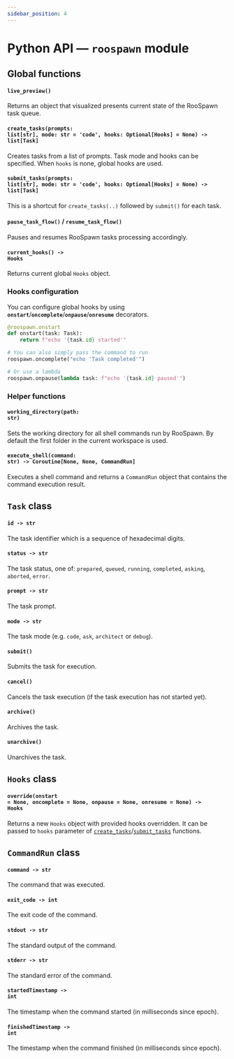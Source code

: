 ```yaml
---
sidebar_position: 4
---
```


# Python API — `roospawn` module

## Global functions

#### <code><b>live_preview</b>()</code>

Returns an object that visualized presents current state of the RooSpawn task queue.

#### <code><b>create_tasks</b>(prompts: list[str], mode: str = 'code', hooks: Optional[Hooks] = None) -> list[Task]</code>

Creates tasks from a list of prompts. Task mode and hooks can be specified.
When `hooks` is none, global hooks are used.

#### <code><b>submit_tasks</b>(prompts: list[str], mode: str = 'code', hooks: Optional[Hooks] = None) -> list[Task]</code>

This is a shortcut for `create_tasks(..)` followed by `submit()` for each task.

#### <code><b>pause_task_flow</b>()</code> / <code><b>resume_task_flow</b>()</code>

Pauses and resumes RooSpawn tasks processing accordingly.

#### <code><b>current_hooks</b>() -> Hooks</code>

Returns current global `Hooks` object.

### Hooks configuration

You can configure global hooks by using **`onstart`**/**`oncomplete`**/**`onpause`**/**`onresume`** decorators.

```python
@roospawn.onstart
def onstart(task: Task):
    return f"echo '{task.id} started'"

# You can also simply pass the command to run
roospawn.oncomplete("echo 'Task completed'")

# Or use a lambda
roospawn.onpause(lambda task: f"echo '{task.id} paused'")
```

### Helper functions

#### <code><b>working_directory</b>(path: str)</code>

Sets the working directory for all shell commands run by RooSpawn.
By default the first folder in the current workspace is used.

#### <code><b>execute_shell</b>(command: str) -> Coroutine[None, None, CommandRun]</code>

Executes a shell command and returns a `CommandRun` object that contains the command execution result.

## `Task` class

#### <code><b>id</b> -> str</code>

The task identifier which is a sequence of hexadecimal digits.

#### <code><b>status</b> -> str</code>

The task status, one of: `prepared`, `queued`, `running`, `completed`, `asking`, `aborted`, `error`.

#### <code><b>prompt</b> -> str</code>

The task prompt.

#### <code><b>mode</b> -> str</code>

The task mode (e.g. `code`, `ask`, `architect` or `debug`).

#### <code><b>submit</b>()</code>

Submits the task for execution.

#### <code><b>cancel</b>()</code>

Cancels the task execution (if the task execution has not started yet).

#### <code><b>archive</b>()</code>

Archives the task.

#### <code><b>unarchive</b>()</code>

Unarchives the task.

## `Hooks` class

#### <code><b>override</b>(onstart = None, oncomplete = None, onpause = None, onresume = None) -> Hooks</code>

Returns a new `Hooks` object with provided hooks overridden.
It can be passed to `hooks` parameter of [`create_tasks`](#create_tasksprompts-liststr-mode-str--code-hooks-optionalhooks--none---listtask)/[`submit_tasks`](#submit_tasksprompts-liststr-mode-str--code-hooks-optionalhooks--none---listtask) functions.

## `CommandRun` class

#### <code><b>command</b> -> str</code>

The command that was executed.

#### <code><b>exit_code</b> -> int</code>

The exit code of the command.

#### <code><b>stdout</b> -> str</code>

The standard output of the command.

#### <code><b>stderr</b> -> str</code>

The standard error of the command.

#### <code><b>startedTimestamp</b> -> int</code>

The timestamp when the command started (in milliseconds since epoch).

#### <code><b>finishedTimestamp</b> -> int</code>

The timestamp when the command finished (in milliseconds since epoch).
